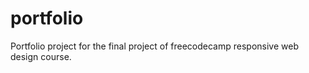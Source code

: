 # portfolio


Portfolio project for the final project of freecodecamp responsive web design course.
